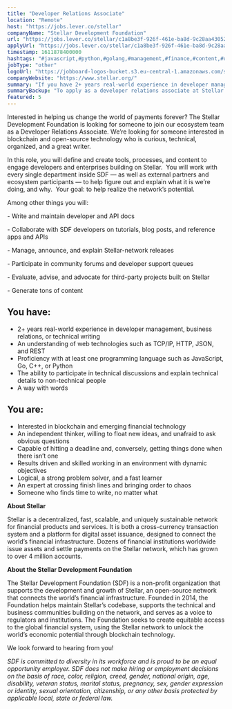 ```yaml
---
title: "Developer Relations Associate"
location: "Remote"
host: "https://jobs.lever.co/stellar"
companyName: "Stellar Development Foundation"
url: "https://jobs.lever.co/stellar/c1a8be3f-926f-461e-ba8d-9c28aa430520"
applyUrl: "https://jobs.lever.co/stellar/c1a8be3f-926f-461e-ba8d-9c28aa430520/apply"
timestamp: 1611878400000
hashtags: "#javascript,#python,#golang,#management,#finance,#content,#ui/ux,#office,#rest"
jobType: "other"
logoUrl: "https://jobboard-logos-bucket.s3.eu-central-1.amazonaws.com/stellar-development-foundation"
companyWebsite: "https://www.stellar.org/"
summary: "If you have 2+ years real-world experience in developer management, business relations, or technical writing, Stellar Development Foundation is looking for someone with your knowledge."
summaryBackup: "To apply as a developer relations associate at Stellar Development Foundation, you preferably need to have some knowledge of: #javascript, #python, #golang."
featured: 5
---
```


Interested in helping us change the world of payments forever? The Stellar Development Foundation is looking for someone to join our ecosystem team as a Developer Relations Associate. We’re looking for someone interested in blockchain and open-source technology who is curious, technical, organized, and a great writer.

In this role, you will define and create tools, processes, and content to engage developers and enterprises building on Stellar.  You will work with every single department inside SDF — as well as external partners and ecosystem participants — to help figure out and explain what it is we’re doing, and why.  Your goal: to help realize the network’s potential.  

Among other things you will:

\- Write and maintain developer and API docs 

\- Collaborate with SDF developers on tutorials, blog posts, and reference apps and APIs

\- Manage, announce, and explain Stellar-network releases

\- Participate in community forums and developer support queues 

\- Evaluate, advise, and advocate for third-party projects built on Stellar

\- Generate tons of content

## You have:

*   2+ years real-world experience in developer management, business relations, or technical writing
*   An understanding of web technologies such as TCP/IP, HTTP, JSON, and REST
*   Proficiency with at least one programming language such as JavaScript, Go, C++, or Python
*   The ability to participate in technical discussions and explain technical details to non-technical people
*   A way with words

## You are:

*   Interested in blockchain and emerging financial technology
*   An independent thinker, willing to float new ideas, and unafraid to ask obvious questions
*   Capable of hitting a deadline and, conversely, getting things done when there isn’t one
*   Results driven and skilled working in an environment with dynamic objectives
*   Logical, a strong problem solver, and a fast learner
*   An expert at crossing finish lines and bringing order to chaos
*   Someone who finds time to write, no matter what

**About Stellar**

Stellar is a decentralized, fast, scalable, and uniquely sustainable network for financial products and services. It is both a cross-currency transaction system and a platform for digital asset issuance, designed to connect the world’s financial infrastructure. Dozens of financial institutions worldwide issue assets and settle payments on the Stellar network, which has grown to over 4 million accounts.   

**About the Stellar Development Foundation**

The Stellar Development Foundation (SDF) is a non-profit organization that supports the development and growth of Stellar, an open-source network that connects the world’s financial infrastructure. Founded in 2014, the Foundation helps maintain Stellar’s codebase, supports the technical and business communities building on the network, and serves as a voice to regulators and institutions. The Foundation seeks to create equitable access to the global financial system, using the Stellar network to unlock the world’s economic potential through blockchain technology.

We look forward to hearing from you!

_SDF is committed to diversity in its workforce and is proud to be an equal opportunity employer. SDF does not make hiring or employment decisions on the basis of race, color, religion, creed, gender, national origin, age, disability, veteran status, marital status, pregnancy, sex, gender expression or identity, sexual orientation, citizenship, or any other basis protected by applicable local, state or federal law._
